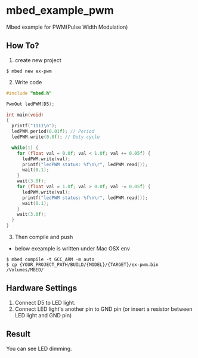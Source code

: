 # mbed_example_pwm

Mbed example for PWM(Pulse Width Modulation)


## How To?

1. create new project

```
$ mbed new ex-pwm
```

2. Write code

```C++
#include "mbed.h"

PwmOut ledPWM(D5);

int main(void)
{
  printf("1111\n");
  ledPWM.period(0.01f); // Period
  ledPWM.write(0.0f); // Duty cycle

  while(1) {
    for (float val = 0.0f; val < 1.0f; val += 0.05f) {
      ledPWM.write(val);
      printf("ledPWM status: %f\n\r", ledPWM.read());
      wait(0.1);
    }
    wait(3.0f);
    for (float val = 1.0f; val > 0.0f; val -= 0.05f) {
      ledPWM.write(val);
      printf("ledPWM status: %f\n\r", ledPWM.read());
      wait(0.1);
    }
    wait(3.0f);
  }
}
```

3. Then compile and push
* below exeample is written under Mac OSX env
```
$ mbed compile -t GCC_ARM -m auto
$ cp {YOUR_PROJECT_PATH/BUILD/{MODEL}/{TARGET}/ex-pwm.bin /Volumes/MBED/
```

## Hardware Settings

1. Connect D5 to LED light.
1. Connect LED light's another pin to GND pin (or insert a resistor between LED light and GND pin)


## Result

You can see LED dimming.
